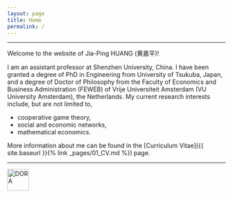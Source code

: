 ```yaml
---
layout: page
title: Home
permalink: /
---
```


---
Welcome to the website of Jia-Ping HUANG (黄嘉平)!

I am an assistant professor at Shenzhen University, China. I have been granted a degree of PhD in Engineering from University of Tsukuba, Japan, and a degree of Doctor of Philosophy from the Faculty of Economics and Business Administration (FEWEB) of Vrije Universiteit Amsterdam (VU University Amsterdam), the Netherlands. My current research interests include, but are not limited to,
* cooperative game theory,   
* social and economic networks,   
* mathematical economics.   

More information about me can be found in the [Curriculum Vitae]({{ site.baseurl }}{% link _pages/01_CV.md %}) page.



---

<a href="https://sfdora.org/"><img src="{{ site.baseurl }}{% link /assets/img/Dorabadge1.png %}" alt="DORA" title="DORA" height="50" /></a>

